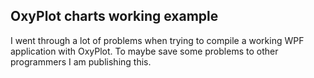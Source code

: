 ## OxyPlot charts working example

I went through a lot of problems when trying to compile a working WPF application with OxyPlot. To maybe save some problems to other programmers I am publishing this.